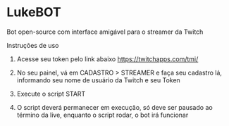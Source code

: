 # LukeBOT
Bot open-source com interface amigável para o streamer da Twitch

Instruções de uso

1. Acesse seu token pelo link abaixo
https://twitchapps.com/tmi/

2. No seu painel, vá em CADASTRO > STREAMER e faça seu cadastro lá, informando seu nome de usuário da Twitch e seu Token

3. Execute o script START

4. O script deverá permanecer em execução, só deve ser pausado ao término da live, enquanto o script rodar, o bot irá funcionar
